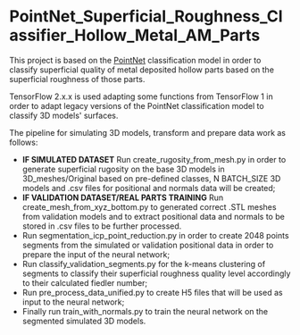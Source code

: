 # PointNet_Superficial_Roughness_Classifier_Hollow_Metal_AM_Parts

This project is based on the <a href="https://github.com/charlesq34/pointnet" target="_blank">PointNet</a> classification model in order to classify superficial quality of metal deposited hollow parts based on the superficial roughness of those parts.

TensorFlow 2.x.x is used adapting some functions from TensorFlow 1 in order to adapt legacy versions of the PointNet classification model to classify 3D models' surfaces.

The pipeline for simulating 3D models, transform and prepare data work as follows:

- **IF SIMULATED DATASET** Run create_rugosity_from_mesh.py in order to generate superficial rugosity on the base 3D models in 3D_meshes/Original based on pre-defined classes, N BATCH_SIZE 3D models and .csv files for positional and normals data will be created;
- **IF VALIDATION DATASET/REAL PARTS TRAINING** Run create_mesh_from_xyz_bottom.py to generated correct .STL meshes from validation models and to extract positional data and normals to be stored in .csv files to be further processed.
- Run segmentation_icp_point_reduction.py in order to create 2048 points segments from the simulated or validation positional data in order to prepare the input of the neural network;
- Run classify_validation_segments.py for the k-means clustering of segments to classify their superficial roughness quality level accordingly to their calculated fiedler number;
- Run pre_process_data_unified.py to create H5 files that will be used as input to the neural network;
- Finally run train_with_normals.py to train the neural network on the segmented simulated 3D models.
